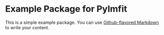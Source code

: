 # Example Package for PyImfit

This is a simple example package. You can use
[Github-flavored Markdown](https://guides.github.com/features/mastering-markdown/)
to write your content.
